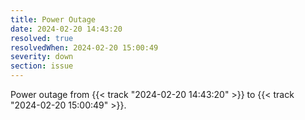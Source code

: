 ```yaml
---
title: Power Outage
date: 2024-02-20 14:43:20
resolved: true
resolvedWhen: 2024-02-20 15:00:49
severity: down
section: issue
---
```


Power outage from {{< track "2024-02-20 14:43:20" >}} to {{< track "2024-02-20 15:00:49" >}}.
